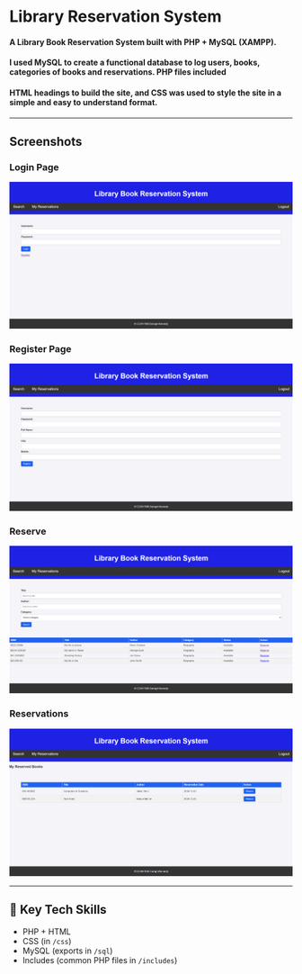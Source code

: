 # Library Reservation System

#### A Library Book Reservation System built with PHP + MySQL (XAMPP).

#### I used MySQL to create a functional database to log users, books, categories of books and reservations. PHP files  included
#### HTML headings to build the site, and CSS was used to style the site in a simple and easy to understand format.
---

## Screenshots

### Login Page
![Login Page](docs/login.png)

### Register Page
![Register](docs/register.png)

### Reserve
![reserve](docs/reserve.png)

### Reservations
![reserve](docs/reservations.png)

---

## 🧰 Key Tech Skills
- PHP + HTML
- CSS (in `/css`)
- MySQL (exports in `/sql`)
- Includes (common PHP files in `/includes`)

